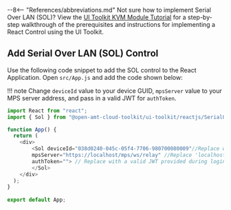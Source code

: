 --8<-- "References/abbreviations.md"
Not sure how to implement Serial Over LAN (SOL)? View the [UI Toolkit KVM Module Tutorial](../../Tutorials/uitoolkit.md) for a step-by-step walkthrough of the prerequisites and instructions for implementing a React Control using the UI Toolkit.


## Add Serial Over LAN (SOL) Control

Use the following code snippet to add the SOL control to the React Application.
Open `src/App.js` and add the code shown below:

!!! note
    Change `deviceId` value to your device GUID, `mpsServer` value to your MPS server address, and pass in a valid JWT  for `authToken`.

``` javascript hl_lines="7 8 9"
import React from "react";
import { Sol } from "@open-amt-cloud-toolkit/ui-toolkit/reactjs/SerialOverLAN";

function App() {
  return (
    <div>
        <Sol deviceId="038d0240-045c-05f4-7706-980700080009"//Replace with AMT Device GUID
        mpsServer="https://localhost/mps/ws/relay" //Replace 'localhost' with Development System or MPS Server IP Address
        authToken=""> // Replace with a valid JWT provided during login of MPS
        </Sol>
    </div>
  );
}
​
export default App;
```